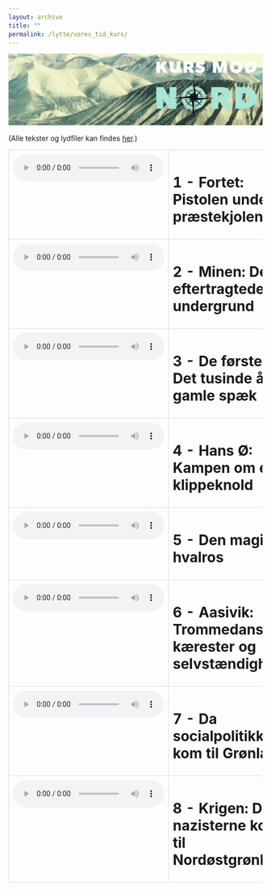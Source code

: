 ```yaml
---
layout: archive
title: ""
permalink: /lytte/vores_tid_kurs/
---
```


<p align="center"><img src="/images/tid/kurs.jpg"/></p>

<style>
    table {
        border-collapse: collapse;
        width: 100%;
    }
    th, td {
        border: 1px solid #dddddd;
        padding: 8px;
        text-align: left;
    }
    /* Customize width for specific columns */
    th:nth-child(1), td:nth-child(1) {
        width: 20%; /* First column */
    }
    th:nth-child(2), td:nth-child(2) {
        width: 80%; /* Second column */
    }
</style>

(Alle tekster og lydfiler kan findes [her](https://natmus.dk/vorestid/podcast-kurs-mod-nord/).)
<table align="center" cellspacing="5" style="text-align: left" width="100%">
<tr>
<td style="vertical-align: top;"> <audio controls src="https://api.spreaker.com/v2/episodes/45321470/ondemand.mp3"></audio> </td>
<td><h1> 1 - Fortet: Pistolen under præstekjolen </h1></td>
<td><a href="https://natmus.dk/fileadmin/user_upload/Editor/natmus/Vores_Tid/Transskriptioner/e1_kurs_mod_nord.pdf">text</a></td>
</tr>

<tr>
<td style="vertical-align: top;"> <audio controls src="https://api.spreaker.com/v2/episodes/45340042/ondemand.mp3"></audio> </td>
<td><h1> 2 - Minen: Den eftertragtede undergrund </h1></td>
<td><a href="https://natmus.dk/fileadmin/user_upload/Editor/natmus/Vores_Tid/Transskriptioner/e2_kurs_mod_nord.pdf">text</a></td>
</tr>

<tr>
<td style="vertical-align: top;"> <audio controls src="https://api.spreaker.com/v2/episodes/45340250/ondemand.mp3"></audio> </td>
<td><h1> 3 - De første: Det tusinde år gamle spæk </h1></td>
<td><a href="https://natmus.dk/fileadmin/user_upload/Editor/natmus/Vores_Tid/Transskriptioner/e3_kurs_mod_nord.pdf">text</a></td>
</tr>

<tr>
<td style="vertical-align: top;"> <audio controls src="https://api.spreaker.com/v2/episodes/45394954/ondemand.mp3"></audio> </td>
<td><h1> 4 - Hans Ø: Kampen om en klippeknold </h1></td>
<td><a href="https://natmus.dk/fileadmin/user_upload/Editor/natmus/Vores_Tid/Transskriptioner/e4_kurs_mod_nord.pdf">text</a></td>
</tr>

<tr>
<td style="vertical-align: top;"> <audio controls src="https://api.spreaker.com/v2/episodes/45492679/ondemand.mp3"></audio> </td>
<td><h1> 5 - Den magiske hvalros </h1></td>
<td><a href="https://natmus.dk/fileadmin/user_upload/Editor/natmus/Vores_Tid/Transskriptioner/e5_kurs_mod_nord.pdf">text</a></td>
</tr>

<tr>
<td style="vertical-align: top;"> <audio controls src="https://api.spreaker.com/v2/episodes/45507854/ondemand.mp3"></audio> </td>
<td><h1> 6 - Aasivik: Trommedans, kærester og selvstændighed </h1></td>
<td><a href="https://natmus.dk/fileadmin/user_upload/Editor/natmus/Vores_Tid/Transskriptioner/e6_kurs_mod_nord.pdf">text</a></td>
</tr>

<tr>
<td style="vertical-align: top;"> <audio controls src="https://api.spreaker.com/v2/episodes/45507915/ondemand.mp3"></audio> </td>
<td><h1> 7 - Da socialpolitikken kom til Grønland </h1></td>
<td><a href="https://natmus.dk/fileadmin/user_upload/Editor/natmus/Vores_Tid/Transskriptioner/e7_kurs_mod_nord.pdf">text</a></td>
</tr>

<tr>
<td style="vertical-align: top;"> <audio controls src="https://api.spreaker.com/v2/episodes/45507930/ondemand.mp3"></audio> </td>
<td><h1> 8 - Krigen: Da nazisterne kom til Nordøstgrønland </h1></td>
<td><a href="https://natmus.dk/fileadmin/user_upload/Editor/natmus/Vores_Tid/Transskriptioner/e8_kurs_mod_nord.pdf">text</a></td>
</tr>
</table>